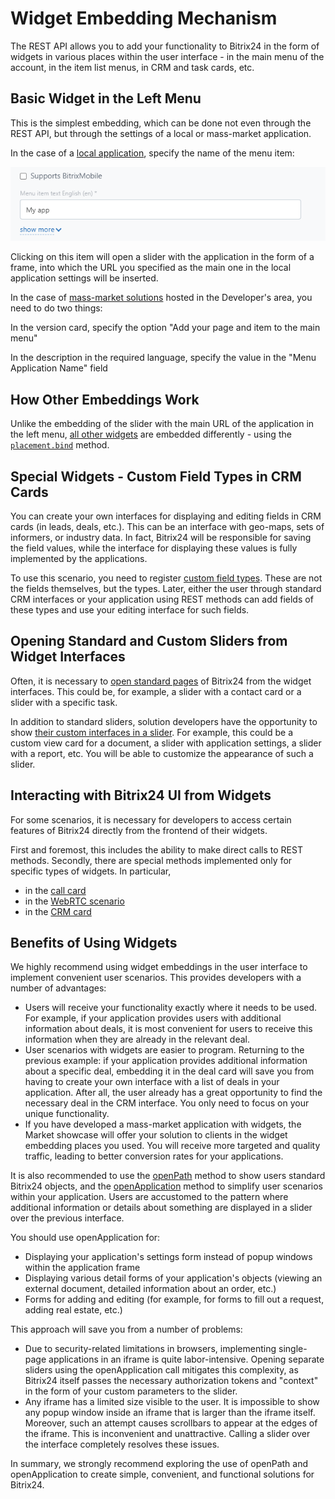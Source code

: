 # Widget Embedding Mechanism

The REST API allows you to add your functionality to Bitrix24 in the form of widgets in various places within the user interface - in the main menu of the account, in the item list menus, in CRM and task cards, etc.

## Basic Widget in the Left Menu

This is the simplest embedding, which can be done not even through the REST API, but through the settings of a local or mass-market application.

In the case of a [local application](../../local-integrations/local-apps.md), specify the name of the menu item:

![Menu Item Name in the Left Menu](./_images/localapp_menu_item.png "Menu Item Name in the Left Menu")

Clicking on this item will open a slider with the application in the form of a frame, into which the URL you specified as the main one in the local application settings will be inserted.

In the case of [mass-market solutions](../../market/preparing-to-publish/how-to-add-app.md) hosted in the Developer's area, you need to do two things:

In the version card, specify the option "Add your page and item to the main menu"

In the description in the required language, specify the value in the "Menu Application Name" field

## How Other Embeddings Work

Unlike the embedding of the slider with the main URL of the application in the left menu, [all other widgets](./placements.md) are embedded differently - using the [`placement.bind`](./placement-bind.md) method.

## Special Widgets - Custom Field Types in CRM Cards

You can create your own interfaces for displaying and editing fields in CRM cards (in leads, deals, etc.). This can be an interface with geo-maps, sets of informers, or industry data. In fact, Bitrix24 will be responsible for saving the field values, while the interface for displaying these values is fully implemented by the applications.

To use this scenario, you need to register [custom field types](../crm/universal/user-defined-field-types/index.md). These are not the fields themselves, but the types. Later, either the user through standard CRM interfaces or your application using REST methods can add fields of these types and use your editing interface for such fields.

## Opening Standard and Custom Sliders from Widget Interfaces

Often, it is necessary to [open standard pages](./open-path.md) of Bitrix24 from the widget interfaces. This could be, for example, a slider with a contact card or a slider with a specific task.

In addition to standard sliders, solution developers have the opportunity to show [their custom interfaces in a slider](./open-application.md). For example, this could be a custom view card for a document, a slider with application settings, a slider with a report, etc. You will be able to customize the appearance of such a slider.

## Interacting with Bitrix24 UI from Widgets

For some scenarios, it is necessary for developers to access certain features of Bitrix24 directly from the frontend of their widgets.

First and foremost, this includes the ability to make direct calls to REST methods. Secondly, there are special methods implemented only for specific types of widgets. In particular,

- in the [call card](./ui-interaction/crm-card.md)
- in the [WebRTC scenario](./ui-interaction/page-background-worker/index.md)
- in the [CRM card](./ui-interaction/crm-card.md)

## Benefits of Using Widgets

We highly recommend using widget embeddings in the user interface to implement convenient user scenarios. This provides developers with a number of advantages:

- Users will receive your functionality exactly where it needs to be used. For example, if your application provides users with additional information about deals, it is most convenient for users to receive this information when they are already in the relevant deal.
- User scenarios with widgets are easier to program. Returning to the previous example: if your application provides additional information about a specific deal, embedding it in the deal card will save you from having to create your own interface with a list of deals in your application. After all, the user already has a great opportunity to find the necessary deal in the CRM interface. You only need to focus on your unique functionality.
- If you have developed a mass-market application with widgets, the Market showcase will offer your solution to clients in the widget embedding places you used. You will receive more targeted and quality traffic, leading to better conversion rates for your applications.

It is also recommended to use the [openPath](./open-path.md) method to show users standard Bitrix24 objects, and the [openApplication](./open-application.md) method to simplify user scenarios within your application. Users are accustomed to the pattern where additional information or details about something are displayed in a slider over the previous interface.

You should use openApplication for:

- Displaying your application's settings form instead of popup windows within the application frame
- Displaying various detail forms of your application's objects (viewing an external document, detailed information about an order, etc.)
- Forms for adding and editing (for example, for forms to fill out a request, adding real estate, etc.)

This approach will save you from a number of problems:

- Due to security-related limitations in browsers, implementing single-page applications in an iframe is quite labor-intensive. Opening separate sliders using the openApplication call mitigates this complexity, as Bitrix24 itself passes the necessary authorization tokens and "context" in the form of your custom parameters to the slider.
- Any iframe has a limited size visible to the user. It is impossible to show any popup window inside an iframe that is larger than the iframe itself. Moreover, such an attempt causes scrollbars to appear at the edges of the iframe. This is inconvenient and unattractive. Calling a slider over the interface completely resolves these issues.

In summary, we strongly recommend exploring the use of openPath and openApplication to create simple, convenient, and functional solutions for Bitrix24.